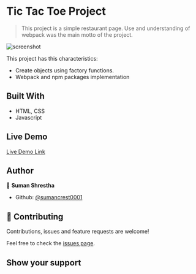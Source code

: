 # Tic Tac Toe Project

> This project is a simple restaurant page. Use and understanding of webpack was the main motto of the project.

![screenshot](img/screenshot.png)

This project has this characteristics:
  - Create objects using factory functions.
  - Webpack and npm packages implementation

## Built With

- HTML, CSS
- Javascript



## Live Demo

[Live Demo Link](https://sumancrest0001.github.io/restaurant-page/)

## Author

👤 **Suman Shrestha**

- Github: [@sumancrest0001](https://github.com/sumancrest0001)

## 🤝 Contributing

Contributions, issues and feature requests are welcome!

Feel free to check the [issues page](https://github.com/sumancrest0001/restaurant-page/issues).

## Show your support